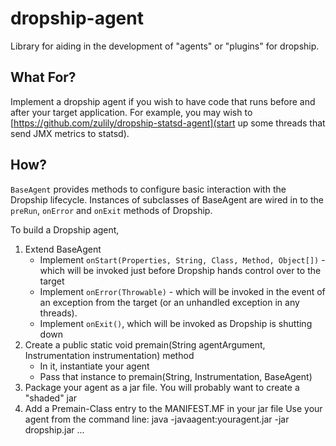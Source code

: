 dropship-agent
==============

Library for aiding in the development of "agents" or "plugins" for dropship.

What For?
---------

Implement a dropship agent if you wish to have code that runs before and after your target application. For example, you may wish to [https://github.com/zulily/dropship-statsd-agent](start up some threads that send JMX metrics to statsd).

How?
----

`BaseAgent` provides methods to configure basic interaction with the Dropship lifecycle. Instances of subclasses of BaseAgent are wired in to the `preRun`, `onError` and `onExit` methods of Dropship.

To build a Dropship agent,

1. Extend BaseAgent
    * Implement `onStart(Properties, String, Class, Method, Object[])` - which will be invoked just before Dropship hands control over to the target
    * Implement `onError(Throwable)` - which will be invoked in the event of an exception from the target (or an unhandled exception in any threads).
    * Implement `onExit()`, which will be invoked as Dropship is shutting down
1. Create a public static void premain(String agentArgument, Instrumentation instrumentation) method
    * In it, instantiate your agent
    * Pass that instance to premain(String, Instrumentation, BaseAgent)
1. Package your agent as a jar file. You will probably want to create a "shaded" jar
1. Add a Premain-Class entry to the MANIFEST.MF in your jar file
Use your agent from the command line: java -javaagent:youragent.jar -jar dropship.jar ...
